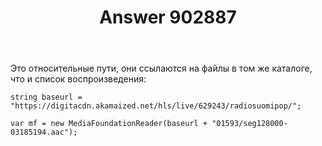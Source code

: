 ﻿---
title: "Answer 902887"
se.owner.user_id: 240512
se.owner.display_name: "MSDN.WhiteKnight"
se.owner.link: "https://ru.stackoverflow.com/users/240512/msdn-whiteknight"
se.answer_id: 902887
se.question_id: 902872
se.post_type: answer
se.score: 1
se.is_accepted: True
---
<p>Это относительные пути, они ссылаются на файлы в том же каталоге, что и список воспроизведения:</p>

<pre><code>string baseurl = "https://digitacdn.akamaized.net/hls/live/629243/radiosuomipop/";

var mf = new MediaFoundationReader(baseurl + "01593/seg128000-03185194.aac");
</code></pre>
